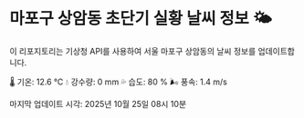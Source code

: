 
# 마포구 상암동 초단기 실황 날씨 정보 🌤️

이 리포지토리는 기상청 API를 사용하여 서울 마포구 상암동의 날씨 정보를 업데이트합니다. 

🌡️ 기온: 12.6 ℃
💧 강수량: 0 mm
💦 습도: 80 %
🌬️ 풍속: 1.4 m/s

마지막 업데이트 시각: 2025년 10월 25일 08시 10분    
